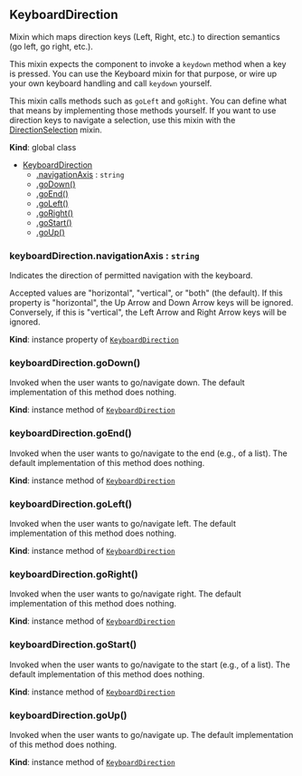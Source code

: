 <a name="KeyboardDirection"></a>
## KeyboardDirection
Mixin which maps direction keys (Left, Right, etc.) to direction semantics
(go left, go right, etc.).

This mixin expects the component to invoke a `keydown` method when a key is
pressed. You can use the Keyboard mixin for that purpose, or wire up your
own keyboard handling and call `keydown` yourself.

This mixin calls methods such as `goLeft` and `goRight`. You can define
what that means by implementing those methods yourself. If you want to use
direction keys to navigate a selection, use this mixin with the
[DirectionSelection](DirectionSelection.md) mixin.

**Kind**: global class  

* [KeyboardDirection](#KeyboardDirection)
    * [.navigationAxis](#KeyboardDirection+navigationAxis) : <code>string</code>
    * [.goDown()](#KeyboardDirection+goDown)
    * [.goEnd()](#KeyboardDirection+goEnd)
    * [.goLeft()](#KeyboardDirection+goLeft)
    * [.goRight()](#KeyboardDirection+goRight)
    * [.goStart()](#KeyboardDirection+goStart)
    * [.goUp()](#KeyboardDirection+goUp)

<a name="KeyboardDirection+navigationAxis"></a>
### keyboardDirection.navigationAxis : <code>string</code>
Indicates the direction of permitted navigation with the keyboard.

Accepted values are "horizontal", "vertical", or "both" (the default).
If this property is "horizontal", the Up Arrow and Down Arrow keys will
be ignored. Conversely, if this is "vertical", the Left Arrow and Right
Arrow keys will be ignored.

**Kind**: instance property of <code>[KeyboardDirection](#KeyboardDirection)</code>  
<a name="KeyboardDirection+goDown"></a>
### keyboardDirection.goDown()
Invoked when the user wants to go/navigate down.
The default implementation of this method does nothing.

**Kind**: instance method of <code>[KeyboardDirection](#KeyboardDirection)</code>  
<a name="KeyboardDirection+goEnd"></a>
### keyboardDirection.goEnd()
Invoked when the user wants to go/navigate to the end (e.g., of a list).
The default implementation of this method does nothing.

**Kind**: instance method of <code>[KeyboardDirection](#KeyboardDirection)</code>  
<a name="KeyboardDirection+goLeft"></a>
### keyboardDirection.goLeft()
Invoked when the user wants to go/navigate left.
The default implementation of this method does nothing.

**Kind**: instance method of <code>[KeyboardDirection](#KeyboardDirection)</code>  
<a name="KeyboardDirection+goRight"></a>
### keyboardDirection.goRight()
Invoked when the user wants to go/navigate right.
The default implementation of this method does nothing.

**Kind**: instance method of <code>[KeyboardDirection](#KeyboardDirection)</code>  
<a name="KeyboardDirection+goStart"></a>
### keyboardDirection.goStart()
Invoked when the user wants to go/navigate to the start (e.g., of a
list). The default implementation of this method does nothing.

**Kind**: instance method of <code>[KeyboardDirection](#KeyboardDirection)</code>  
<a name="KeyboardDirection+goUp"></a>
### keyboardDirection.goUp()
Invoked when the user wants to go/navigate up.
The default implementation of this method does nothing.

**Kind**: instance method of <code>[KeyboardDirection](#KeyboardDirection)</code>  
